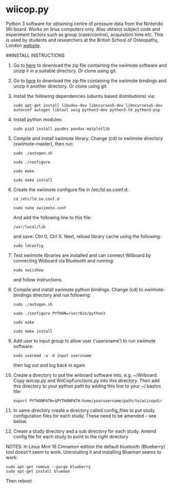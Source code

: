 # wiicop.py

Python 3 software for obtaining centre of pressure data from the Nintendo Wii board. Works on linux computers only. Also obtains subject code and experiment factors such as group (case/control), acquisition time etc. This is used by students and researchers at the British School of Osteopathy, London [website](http://www.bso.ac.uk/).


##INSTALL INSTRUCTIONS


1. Go to [here](https://github.com/dvdhrm/xwiimote) to download the zip file containing the xwiimote software and unzip it in a suitable directory. Or clone using git.

2. Go to [here](https://github.com/dvdhrm/xwiimote-bindings) to download the zip file containing the xwiimote bindings and unzip it another directory. Or clone using git.

3. Install the following dependencies (ubuntu based distributions) via:

    `sudo apt-get install libudev-dev libncurses5-dev libncursesw5-dev autoconf autogen libtool swig python3-dev python3-tk python3-pip`

4. Install python modules:

    `sudo pip3 install pyudev pandas matplotlib`

5. Compile and install xwiimote library.
Change (cd) to xwiimote directory (xwiimote-master), then run:

    `sudo ./autogen.sh`
    
    `sudo ./configure`
    
    `sudo make`
    
    `sudo make install`
    

6. Create the xwiimote configure file in /etc/ld.so.comf.d:

    `cd /etc/ld.so.conf.d`
    
    `sudo nano xwiimote.conf`

    And add the following line to this file:

    `/usr/local/lib`

    and save: Ctrl O, Ctrl X. Next, reload library cache using the following:

    `sudo ldconfig`

7. Test xwiimote libraries are installed and can connect Wiiboard by connecting Wiiboard via Bluetooth and running:

    `sudo xwiishow`

    and follow instructions.

8. Compile and install xwiimote python bindings. Change (cd) to xwiimote-bindings directory and run following:

    `sudo ./autogen.sh`
    
    `sudo ./configure PYTHON=/usr/bin/python3`
    
    `sudo make`
    
    `sudo make install`
    

9. Add user to input group to allow user (‘usersname’) to run xwiimote software:

    `sudo usermod -a -G input usersname`

    then log out and log back in again

10. Create a directory to put the wiiboard software into, e.g. ~/Wiiboard. Copy wiicop.py and WiiCopFunctions.py into this directory. Then add this directory to your python path by adding this line to your ~/.bashrc file:

    `export PYTHONPATH=$PYTHONPATH:home/yourusername/path/to/wiicopdir`

11. In same directory create a directory called config_files to put study configuration files for each study. These need to be amended – see below.

12. Create a study directory and a sub directory for each study. Amend config file for each study to point to the right directory


NOTES:
    In Linux Mint 18 Cinnamon edition the default bluetooth (Blueberry) tool doesn't seem to work. Uninstalling it and installing Blueman seems to work:
    
    sudo apt-get remove --purge blueberry
    sudo apt-get install blueman
    
Then reboot
    




